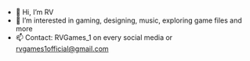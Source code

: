 - 👋 Hi, I’m RV
- 👀 I’m interested in gaming, designing, music, exploring game files and more
- 📫 Contact: RVGames_1 on every social media or rvgames1official@gmail.com

<!---
RVLeakz/RVLeakz is a ✨ special ✨ repository because its `README.md` (this file) appears on your GitHub profile.
You can click the Preview link to take a look at your changes.
--->
